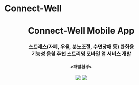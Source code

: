 # Connect-Well
<h1 align="center"> Connect-Well Mobile App</h1>
<div align="center">
<h3>스트레스(자폐, 우울, 분노조절, 수면장애 등) 완화용 <br>기능성 음원 추천 스트리밍
모바일 앱 서비스 개발</h3>
<h4><개발환경></h4>
<img src="https://img.shields.io/badge/-reactnative-61DAFB?style=flat-square&logo=react&logoColor=black"></a>
<img src="https://img.shields.io/badge/-javascript-F7DF1E?style=flat-square&logo=javascript&logoColor=black"></a>
